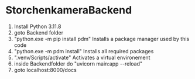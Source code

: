 # StorchenkameraBackend

1. Install Python 3.11.8
2. goto Backend folder
3. "python.exe -m pip install pdm" Installs a package manager used by this code
4. "python.exe -m pdm install" Installs all required packages
5. ".venv/Scripts/activate" Activates a virtual environement
6. inside Backendfolder do "uvicorn main:app --reload"
7. goto localhost:8000/docs